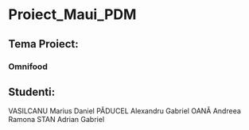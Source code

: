 # Proiect_Maui_PDM
## Tema Proiect:
### Omnifood

## Studenti:
VASILCANU Marius Daniel
PĂDUCEL Alexandru Gabriel
OANĂ Andreea Ramona
STAN Adrian Gabriel
